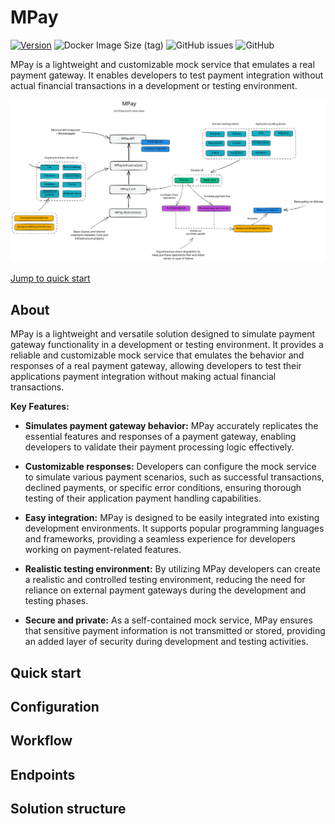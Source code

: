 # MPay
[![Version](https://img.shields.io/docker/v/krystianczaplicki/mpay/latest?arch=arm64)](https://hub.docker.com/r/krystianczaplicki/mpay)
![Docker Image Size (tag)](https://img.shields.io/docker/image-size/krystianczaplicki/mpay/latest)
![GitHub issues](https://img.shields.io/github/issues/KCzaplicki/mpay)
![GitHub](https://img.shields.io/github/license/kczaplicki/mpay)

MPay is a lightweight and customizable mock service that emulates a real payment gateway. It enables developers to test payment integration without actual financial transactions in a development or testing environment.

![MPay - architecture overview](https://raw.githubusercontent.com/KCzaplicki/MPay/fe0d8ce3b6c7f62fd2c7537c18e93a6b62f17c41/docs/mpay-architecture-overview.svg)

[Jump to quick start](#quick-start)

## About
MPay is a lightweight and versatile solution designed to simulate payment gateway functionality in a development or testing environment. It provides a reliable and customizable mock service that emulates the behavior and responses of a real payment gateway, allowing developers to test their applications payment integration without making actual financial transactions.

**Key Features:**

- **Simulates payment gateway behavior:** MPay accurately replicates the essential features and responses of a payment gateway, enabling developers to validate their payment processing logic effectively.

- **Customizable responses:** Developers can configure the mock service to simulate various payment scenarios, such as successful transactions, declined payments, or specific error conditions, ensuring thorough testing of their application payment handling capabilities.

- **Easy integration:** MPay is designed to be easily integrated into existing development environments. It supports popular programming languages and frameworks, providing a seamless experience for developers working on payment-related features.

- **Realistic testing environment:** By utilizing MPay developers can create a realistic and controlled testing environment, reducing the need for reliance on external payment gateways during the development and testing phases.

- **Secure and private:** As a self-contained mock service, MPay ensures that sensitive payment information is not transmitted or stored, providing an added layer of security during development and testing activities.

## Quick start

## Configuration

## Workflow

## Endpoints

## Solution structure
